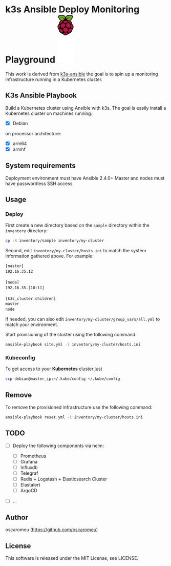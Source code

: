 # k3s Ansible Deploy Monitoring Playground ![New Button](docs/img/logo_raspberry-pi.svg)

This work is derived from [k3s-ansible](https://github.com/k3s-io/k3s-ansible) the goal is to spin up a monitoring infrastructure running in a Kubernetes cluster. 

## K3s Ansible Playbook

Build a Kubernetes cluster using Ansible with k3s. The goal is easily install a Kubernetes cluster on machines running:

- [X] Debian

on processor architecture:

- [X] arm64
- [X] armhf

## System requirements

Deployment environment must have Ansible 2.4.0+
Master and nodes must have passwordless SSH access

## Usage

### Deploy

First create a new directory based on the `sample` directory within the `inventory` directory:

```bash
cp -R inventory/sample inventory/my-cluster
```

Second, edit `inventory/my-cluster/hosts.ini` to match the system information gathered above. For example:

```bash
[master]
192.16.35.12

[node]
192.16.35.[10:11]

[k3s_cluster:children]
master
node
```

If needed, you can also edit `inventory/my-cluster/group_vars/all.yml` to match your environment.

Start provisioning of the cluster using the following command:

```bash
ansible-playbook site.yml -i inventory/my-cluster/hosts.ini
```

### Kubeconfig

To get access to your **Kubernetes** cluster just

```bash
scp debian@master_ip:~/.kube/config ~/.kube/config
```


## Remove

To remove the provisioned infrastructure use the following command:

```bash
ansible-playbook reset.yml -i inventory/my-cluster/hosts.ini
```

## TODO
- [ ] Deploy the following components via helm:
    - [ ] Prometheus
    - [ ] Grafana
    - [ ] Influxdb
    - [ ] Telegraf
    - [ ] Redis + Logstash + Elasticsearch Cluster
    - [ ] Elastalert
    - [ ] ArgoCD
- [ ] ...



## Author

oscaromeu (https://github.com/oscaromeu)

## License

This software is released under the MIT License, see LICENSE.